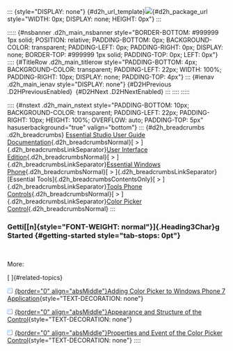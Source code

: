 ::: {style="DISPLAY: none"}
[](ms-xhelp:///?Id=d2h_url_template){#d2h_url_template}![](!package_url!){#d2h_package_url style="WIDTH: 0px; DISPLAY: none; HEIGHT: 0px"}
:::

::::: {#nsbanner .d2h_main_nsbanner style="BORDER-BOTTOM: #999999 1px solid; POSITION: relative; PADDING-BOTTOM: 0px; BACKGROUND-COLOR: transparent; PADDING-LEFT: 0px; PADDING-RIGHT: 0px; DISPLAY: none; BORDER-TOP: #999999 1px solid; PADDING-TOP: 0px; LEFT: 0px"}
:::: {#TitleRow .d2h_main_titlerow style="PADDING-BOTTOM: 4px; BACKGROUND-COLOR: transparent; PADDING-LEFT: 22px; WIDTH: 100%; PADDING-RIGHT: 10px; DISPLAY: none; PADDING-TOP: 4px"}
::: {#ienav .d2h_main_ienav style="DISPLAY: none"}
[](ms-xhelp:///?Id=129b484e-a87d-4ef3-b2b1-30d9ca0093c9){#D2HPrevious .D2HPreviousEnabled}  [](ms-xhelp:///?Id=00207584-4a6a-4493-ad69-a2b1cad67c5d){#D2HNext .D2HNextEnabled}
:::
::::
:::::

:::: {#nstext .d2h_main_nstext style="PADDING-BOTTOM: 10px; BACKGROUND-COLOR: transparent; PADDING-LEFT: 22px; PADDING-RIGHT: 10px; HEIGHT: 100%; OVERFLOW: auto; PADDING-TOP: 5px" hasuserbackground="true" valign="bottom"}
::: {#d2h_breadcrumbs .d2h_breadcrumbs}
[Essential Studio User Guide Documentation](ms-xhelp:///?Id=12457748-09e3-4d74-a240-8e049cedf030){.d2h_breadcrumbsNormal}[ \> ]{.d2h_breadcrumbsLinkSeparator}[User Interface Edition](ms-xhelp:///?Id=c29296b7-531c-413b-a0ec-488ca1f7f669){.d2h_breadcrumbsNormal}[ \> ]{.d2h_breadcrumbsLinkSeparator}[Essential Windows Phone](ms-xhelp:///?Id=5ea1999c-4eff-4775-b84e-407dc825f555){.d2h_breadcrumbsNormal}[ \> ]{.d2h_breadcrumbsLinkSeparator}[Essential Tools]{.d2h_breadcrumbsContentsOnly}[ \> ]{.d2h_breadcrumbsLinkSeparator}[Tools Phone Controls](ms-xhelp:///?Id=785aeb70-aa68-45ce-9666-964f209e58fd){.d2h_breadcrumbsNormal}[ \> ]{.d2h_breadcrumbsLinkSeparator}[Color Picker Control](ms-xhelp:///?Id=129b484e-a87d-4ef3-b2b1-30d9ca0093c9){.d2h_breadcrumbsNormal}
:::

### Getti[[n]{style="FONT-WEIGHT: normal"}]{.Heading3Char}g Started {#getting-started style="tab-stops: 0pt"}

                                                                                         

More:

[ ]{#related-topics}

[![](button.gif){border="0" align="absMiddle"}Adding Color Picker to Windows Phone 7 Application](ms-xhelp:///?Id=fe56a8f2-9f0d-4a6c-aa95-abd07bf0ad4f){style="TEXT-DECORATION: none"}

[![](button.gif){border="0" align="absMiddle"}Appearance and Structure of the Control](ms-xhelp:///?Id=13d46259-88c5-4452-a96e-3be544ba6f72){style="TEXT-DECORATION: none"}

[![](button.gif){border="0" align="absMiddle"}Properties and Event of the Color Picker Control](ms-xhelp:///?Id=994402d9-1fa5-48a9-89e3-0c45798fa9ee){style="TEXT-DECORATION: none"}
::::
